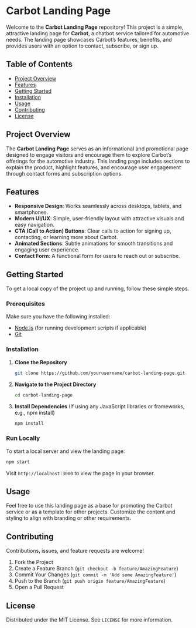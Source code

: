 
# Carbot Landing Page

Welcome to the **Carbot Landing Page** repository! This project is a simple, attractive landing page for **Carbot**, a chatbot service tailored for automotive needs. The landing page showcases Carbot’s features, benefits, and provides users with an option to contact, subscribe, or sign up.

## Table of Contents

- [Project Overview](#project-overview)
- [Features](#features)
- [Getting Started](#getting-started)
- [Installation](#installation)
- [Usage](#usage)
- [Contributing](#contributing)
- [License](#license)

## Project Overview

The **Carbot Landing Page** serves as an informational and promotional page designed to engage visitors and encourage them to explore Carbot’s offerings for the automotive industry. This landing page includes sections to explain the product, highlight features, and encourage user engagement through contact forms and subscription options.

## Features

- **Responsive Design**: Works seamlessly across desktops, tablets, and smartphones.
- **Modern UI/UX**: Simple, user-friendly layout with attractive visuals and easy navigation.
- **CTA (Call to Action) Buttons**: Clear calls to action for signing up, contacting, or learning more about Carbot.
- **Animated Sections**: Subtle animations for smooth transitions and engaging user experience.
- **Contact Form**: A functional form for users to reach out or subscribe.

## Getting Started

To get a local copy of the project up and running, follow these simple steps.

### Prerequisites

Make sure you have the following installed:

- [Node.js](https://nodejs.org/) (for running development scripts if applicable)
- [Git](https://git-scm.com/)

### Installation

1. **Clone the Repository**
   ```bash
   git clone https://github.com/yourusername/carbot-landing-page.git
   ```
   
2. **Navigate to the Project Directory**
   ```bash
   cd carbot-landing-page
   ```

3. **Install Dependencies**
   (If using any JavaScript libraries or frameworks, e.g., npm install)
   ```bash
   npm install
   ```

### Run Locally

To start a local server and view the landing page:

```bash
npm start
```

Visit `http://localhost:3000` to view the page in your browser.

## Usage

Feel free to use this landing page as a base for promoting the Carbot service or as a template for other projects. Customize the content and styling to align with branding or other requirements.

## Contributing

Contributions, issues, and feature requests are welcome!

1. Fork the Project
2. Create a Feature Branch (`git checkout -b feature/AmazingFeature`)
3. Commit Your Changes (`git commit -m 'Add some AmazingFeature'`)
4. Push to the Branch (`git push origin feature/AmazingFeature`)
5. Open a Pull Request

## License

Distributed under the MIT License. See `LICENSE` for more information.
